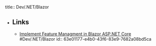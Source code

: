 title:: Dev/.NET/Blazor

- ## Links
	- [Implement Feature Managment in Blazor ASP.NET Core](https://damienbod.com/2022/12/06/implement-feature-management-in-blazor-asp-net-core/) #Dev/.NET/Blazor
	  id:: 63e01177-e4b0-43f6-83e9-7682a08bd5ca